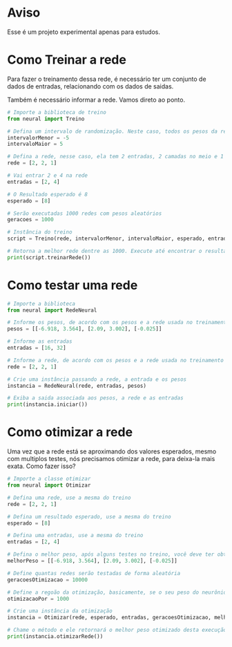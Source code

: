 # Aviso
Esse é um projeto experimental apenas para estudos. 

# Como Treinar a rede
Para fazer o treinamento dessa rede, é necessário ter um conjunto de dados de entradas, relacionando com os dados de saidas.

Também é necessário informar a rede. Vamos direto ao ponto.

```Python
# Importe a biblioteca de treino
from neural import Treino

# Defina um intervalo de randomização. Neste caso, todos os pesos da rede terão pesos entre -5 e 5
intervalorMenor = -5
intervaloMaior = 5

# Defina a rede, nesse caso, ela tem 2 entradas, 2 camadas no meio e 1 saida
rede = [2, 2, 1]

# Vai entrar 2 e 4 na rede
entradas = [2, 4]

# O Resultado esperado é 8
esperado = [8]

# Serão executadas 1000 redes com pesos aleatórios
geracoes = 1000

# Instância do treino
script = Treino(rede, intervalorMenor, intervaloMaior, esperado, entradas, geracoes)

# Retorna a melhor rede dentre as 1000. Execute até encontrar o resultado mais próximo do esperado. Depois teste a rede com outros valores, para garantir que a rede está funcionando
print(script.treinarRede())
```

# Como testar uma rede
```Python
# Importe a biblioteca
from neural import RedeNeural

# Informe os pesos, de acordo com os pesos e a rede usada no treinamento
pesos = [[-6.918, 3.564], [2.09, 3.002], [-0.025]]

# Informe as entradas
entradas = [16, 32]

# Informe a rede, de acordo com os pesos e a rede usada no treinamento
rede = [2, 2, 1]

# Crie uma instância passando a rede, a entrada e os pesos
instancia = RedeNeural(rede, entradas, pesos)

# Exiba a saida associada aos pesos, a rede e as entradas
print(instancia.iniciar())
```

# Como otimizar a rede
Uma vez que a rede está se aproximando dos valores esperados, mesmo com multiplos testes, nós precisamos otimizar a rede, para deixa-la mais exata. Como fazer isso?

```Python
# Importe a classe otimizar
from neural import Otimizar

# Defina uma rede, use a mesma do treino
rede = [2, 2, 1]

# Defina um resultado esperado, use a mesma do treino
esperado = [8]

# Defina uma entradas, use a mesma do treino
entradas = [2, 4]

# Defina o melhor peso, após alguns testes no treino, você deve ter obtido algum peso que funcionou muito bem, use ele.
melhorPeso = [[-6.918, 3.564], [2.09, 3.002], [-0.025]]

# Define quantas redes serão testadas de forma aleatória
geracoesOtimizacao = 10000

# Define a regoão da otimização, basicamente, se o seu peso do neurônio vale 10, e a sua otimização por esteja em 100, o peso deste neurônio será escolhido de forma aleatória entre "pesoNeuronio - pesoNeuronio / 100" e "pesoNeuronio + pesoNeuronio / 100" ou vice versa no caso de número negativo. Neste caso, o peso aleatório escolhido seria entre 9,9 e 10,1. Se o seu resultado já está muito bom, mas você pretende otimizar ainda mais, coloque um número bem mais alto para aumentar a precisão
otimizacaoPor = 1000

# Crie uma instância da otimização
instancia = Otimizar(rede, esperado, entradas, geracoesOtimizacao, melhorPeso, otimizacaoPor)

# Chame o método e ele retornará o melhor peso otimizado desta execução.
print(instancia.otimizarRede())
```


